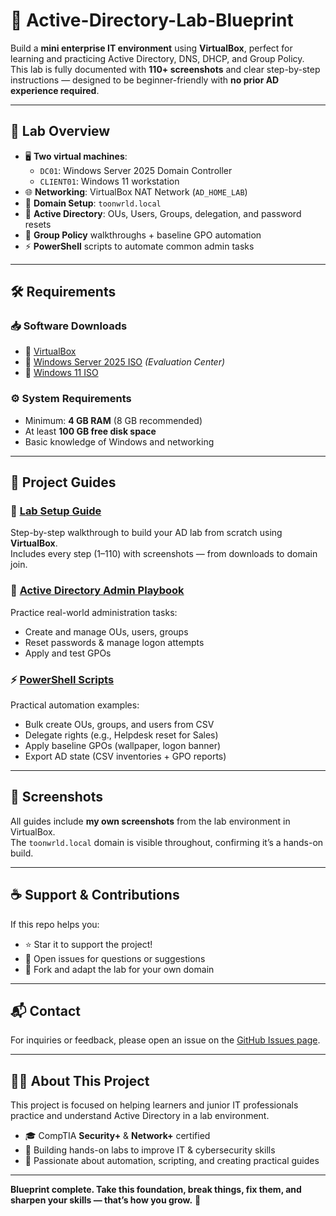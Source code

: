 # 📐 Active-Directory-Lab-Blueprint

Build a **mini enterprise IT environment** using **VirtualBox**, perfect for learning and practicing Active Directory, DNS, DHCP, and Group Policy.  
This lab is fully documented with **110+ screenshots** and clear step-by-step instructions — designed to be beginner-friendly with **no prior AD experience required**.

---

## 📌 Lab Overview

- 🖥️ **Two virtual machines**:
  - `DC01`: Windows Server 2025 Domain Controller
  - `CLIENT01`: Windows 11 workstation
- 🌐 **Networking**: VirtualBox NAT Network (`AD_HOME_LAB`)
- 🧱 **Domain Setup**: `toonwrld.local`
- 🔐 **Active Directory**: OUs, Users, Groups, delegation, and password resets
- 🧠 **Group Policy** walkthroughs + baseline GPO automation
- ⚡ **PowerShell** scripts to automate common admin tasks

---

## 🛠 Requirements

### 📥 Software Downloads
- 🔗 [VirtualBox](https://www.virtualbox.org/wiki/Downloads)
- 🔗 [Windows Server 2025 ISO](https://www.microsoft.com/en-us/evalcenter/) *(Evaluation Center)*
- 🔗 [Windows 11 ISO](https://www.microsoft.com/en-us/evalcenter/evaluate-windows-11-enterprise)

### ⚙️ System Requirements
- Minimum: **4 GB RAM** (8 GB recommended)
- At least **100 GB free disk space**
- Basic knowledge of Windows and networking

---

## 📘 Project Guides

### 🔧 [Lab Setup Guide](./AD_HOME_LAB.md)
Step-by-step walkthrough to build your AD lab from scratch using **VirtualBox**.  
Includes every step (1–110) with screenshots — from downloads to domain join.

### 📖 [Active Directory Admin Playbook](./Admin-Playbook.md)
Practice real-world administration tasks:  
- Create and manage OUs, users, groups  
- Reset passwords & manage logon attempts  
- Apply and test GPOs  

### ⚡ [PowerShell Scripts](./Scripts/README.md)
Practical automation examples:  
- Bulk create OUs, groups, and users from CSV  
- Delegate rights (e.g., Helpdesk reset for Sales)  
- Apply baseline GPOs (wallpaper, logon banner)  
- Export AD state (CSV inventories + GPO reports)  

---

## 📸 Screenshots

All guides include **my own screenshots** from the lab environment in VirtualBox.  
The `toonwrld.local` domain is visible throughout, confirming it’s a hands-on build.

---

## ☕ Support & Contributions

If this repo helps you:

- ⭐ Star it to support the project!  
- 🔧 Open issues for questions or suggestions  
- 📂 Fork and adapt the lab for your own domain  

---

## 📬 Contact

For inquiries or feedback, please open an issue on the [GitHub Issues page](https://github.com/ToonWrld33/Active-Directory-Lab-Blueprint/issues).

---

## 🙋‍♂️ About This Project

This project is focused on helping learners and junior IT professionals practice and understand Active Directory in a lab environment.  

- 🎓 CompTIA **Security+** & **Network+** certified  
- 📂 Building hands-on labs to improve IT & cybersecurity skills  
- 🧰 Passionate about automation, scripting, and creating practical guides  

---

**Blueprint complete. Take this foundation, break things, fix them, and sharpen your skills — that’s how you grow.** 📐 
